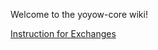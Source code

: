 Welcome to the yoyow-core wiki!

[Instruction for Exchanges](https://github.com/yoyow-org/yoyow-core/wiki/Instructions-for-Exchanges)